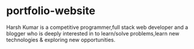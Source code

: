# portfolio-website
Harsh Kumar is a competitive programmer,full stack web developer and a blogger who is deeply interested in to learn/solve problems,learn new technologies &amp; exploring new opportunities.
